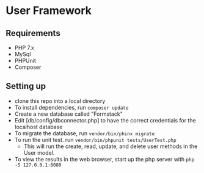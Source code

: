 # User Framework

## Requirements

- PHP 7.x
- MySql
- PHPUnit
- Composer

## Setting up

- clone this repo into a local directory
- To install dependencies, run `composer update`
- Create a new database called "Formstack"
- Edit [db/config/dbconnector.php] to have the correct credentials for the localhost database
- To migrate the database, run `vendor/bin/phinx migrate`
- To run the unit test. run `vendor/bin/phpunit tests/UserTest.php`
  - This will run the create, read, update, and delete user methods in the User model.
- To view the results in the web browser, start up the php server with `php -S 127.0.0.1:8080`
